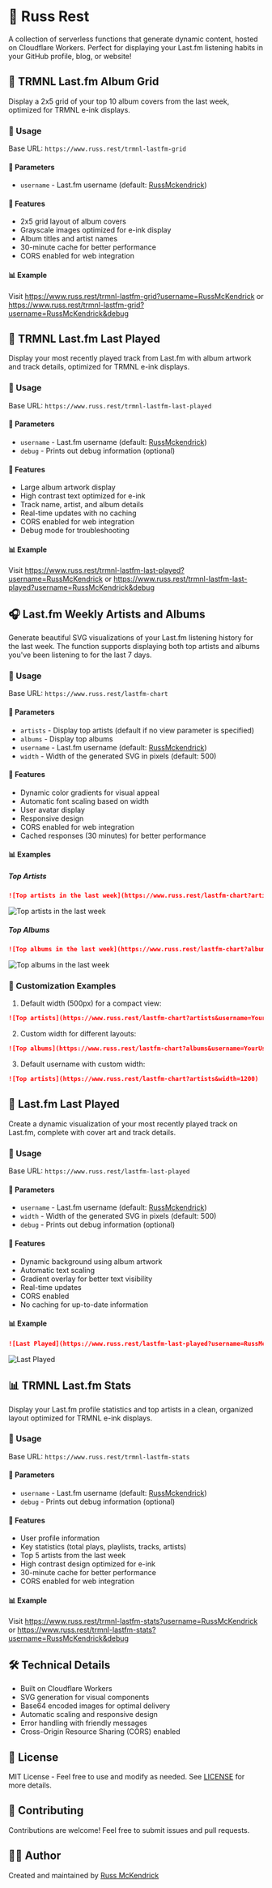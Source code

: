 # 🎵 Russ Rest

A collection of serverless functions that generate dynamic content, hosted on Cloudflare Workers. Perfect for displaying your Last.fm listening habits in your GitHub profile, blog, or website!

## 🎨 TRMNL Last.fm Album Grid

Display a 2x5 grid of your top 10 album covers from the last week, optimized for TRMNL e-ink displays.

### 🚀 Usage

Base URL: `https://www.russ.rest/trmnl-lastfm-grid`

#### 📝 Parameters

- `username` - Last.fm username (default: [RussMckendrick](http://last.fm/user/RussMckendrick))

#### 🌟 Features

- 2x5 grid layout of album covers
- Grayscale images optimized for e-ink display
- Album titles and artist names
- 30-minute cache for better performance
- CORS enabled for web integration

#### 📊 Example

Visit https://www.russ.rest/trmnl-lastfm-grid?username=RussMcKendrick or https://www.russ.rest/trmnl-lastfm-grid?username=RussMcKendrick&debug

## 🎵 TRMNL Last.fm Last Played

Display your most recently played track from Last.fm with album artwork and track details, optimized for TRMNL e-ink displays.

### 🚀 Usage

Base URL: `https://www.russ.rest/trmnl-lastfm-last-played`

#### 📝 Parameters

- `username` - Last.fm username (default: [RussMckendrick](http://last.fm/user/RussMckendrick))
- `debug` - Prints out debug information (optional)

#### 🌟 Features

- Large album artwork display
- High contrast text optimized for e-ink
- Track name, artist, and album details
- Real-time updates with no caching
- CORS enabled for web integration
- Debug mode for troubleshooting

#### 📊 Example

Visit https://www.russ.rest/trmnl-lastfm-last-played?username=RussMcKendrick or https://www.russ.rest/trmnl-lastfm-last-played?username=RussMcKendrick&debug

## 🎧 Last.fm Weekly Artists and Albums

Generate beautiful SVG visualizations of your Last.fm listening history for the last week. The function supports displaying both top artists and albums you've been listening to for the last 7 days.

### 🚀 Usage

Base URL: `https://www.russ.rest/lastfm-chart`

#### 📝 Parameters

- `artists` - Display top artists (default if no view parameter is specified)
- `albums` - Display top albums
- `username` - Last.fm username (default: [RussMckendrick](http://last.fm/user/RussMckendrick))
- `width` - Width of the generated SVG in pixels (default: 500)

#### 🌟 Features

- Dynamic color gradients for visual appeal
- Automatic font scaling based on width
- User avatar display
- Responsive design
- CORS enabled for web integration
- Cached responses (30 minutes) for better performance

#### 📊 Examples

##### Top Artists

```markdown
![Top artists in the last week](https://www.russ.rest/lastfm-chart?artists&username=RussMckendrick&width=900)
```

![Top artists in the last week](https://www.russ.rest/lastfm-chart?artists&username=RussMckendrick&width=900)

##### Top Albums

```markdown
![Top albums in the last week](https://www.russ.rest/lastfm-chart?albums&username=RussMckendrick&width=900)
```

![Top albums in the last week](https://www.russ.rest/lastfm-chart?albums&username=RussMckendrick&width=900)

### 🎨 Customization Examples

1. Default width (500px) for a compact view:
```markdown
![Top artists](https://www.russ.rest/lastfm-chart?artists&username=YourUsername)
```

2. Custom width for different layouts:
```markdown
![Top albums](https://www.russ.rest/lastfm-chart?albums&username=YourUsername&width=800)
```

3. Default username with custom width:
```markdown
![Top artists](https://www.russ.rest/lastfm-chart?artists&width=1200)
```

## 🎼 Last.fm Last Played

Create a dynamic visualization of your most recently played track on Last.fm, complete with cover art and track details.

### 🚀 Usage

Base URL: `https://www.russ.rest/lastfm-last-played`

#### 📝 Parameters

- `username` - Last.fm username (default: [RussMckendrick](http://last.fm/user/RussMckendrick))
- `width` - Width of the generated SVG in pixels (default: 500)
- `debug` - Prints out debug information (optional)

#### 🌟 Features

- Dynamic background using album artwork
- Automatic text scaling
- Gradient overlay for better text visibility
- Real-time updates
- CORS enabled
- No caching for up-to-date information

#### 📊 Example

```markdown
![Last Played](https://www.russ.rest/lastfm-last-played?username=RussMcKendrick&width=900)
```

![Last Played](https://www.russ.rest/lastfm-last-played?username=RussMcKendrick&width=900)


## 📊 TRMNL Last.fm Stats

Display your Last.fm profile statistics and top artists in a clean, organized layout optimized for TRMNL e-ink displays.

### 🚀 Usage

Base URL: `https://www.russ.rest/trmnl-lastfm-stats`

#### 📝 Parameters

- `username` - Last.fm username (default: [RussMckendrick](http://last.fm/user/RussMckendrick))
- `debug` - Prints out debug information (optional)

#### 🌟 Features

- User profile information
- Key statistics (total plays, playlists, tracks, artists)
- Top 5 artists from the last week
- High contrast design optimized for e-ink
- 30-minute cache for better performance
- CORS enabled for web integration

#### 📊 Example

Visit https://www.russ.rest/trmnl-lastfm-stats?username=RussMcKendrick or https://www.russ.rest/trmnl-lastfm-stats?username=RussMcKendrick&debug

## 🛠️ Technical Details

- Built on Cloudflare Workers
- SVG generation for visual components
- Base64 encoded images for optimal delivery
- Automatic scaling and responsive design
- Error handling with friendly messages
- Cross-Origin Resource Sharing (CORS) enabled

## 📄 License

MIT License - Feel free to use and modify as needed. See [LICENSE](LICENSE) for more details.

## 🤝 Contributing

Contributions are welcome! Feel free to submit issues and pull requests.

## 👨‍💻 Author

Created and maintained by [Russ McKendrick](https://github.com/russmckendrick)
